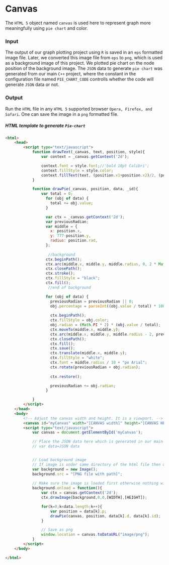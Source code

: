 Canvas
======
The `HTML 5` object named `canvas` is used here to represent graph more meaningfully using `pie chart` and color. 

### Input
The output of our graph plotting project using `R` is saved in an `eps` formatted image file. Later, we converted this image file from `eps` to `png`, which is used as a background image of this project. We plotted pie chart on the node position of the background image. The `JSON` data to generate `pie chart` was generated from our main `C++` project, where the constant in the configuration file named `PIE_CHART_CODE` controlls whether the code will generate `JSON` data or not.

### Output
Run the `HTML` file in any `HTML 5` supported browser `Opera, Firefox, and Safari`. One can save the image in a `png` formatted file.


##### HTML template to generate `Pie-chart`
```html
<html>
	<head>
		<script type="text/javascript">
			function drawText(_canvas, text, position, style){
				var context = _canvas.getContext('2d');

				context.font = style.font;//'bold 10pt Calibri';
				context.fillStyle = style.color;
  				context.fillText(text, (position.x1+position.x2)/2, (position.y1+position.y2)/2);
			}

			function drawPie(_canvas, position, data, _id){
				var total = 0;
				  for (obj of data) {
				    total += obj.value;
				  }

				  var ctx = _canvas.getContext('2d');
				  var previousRadian;
				  var middle = {
				    x: position.x,
				    y: 777-position.y,
				    radius: position.rad,
				  };
				  
				   //background
				  ctx.beginPath();
				  ctx.arc(middle.x, middle.y, middle.radius, 0, 2 * Math.PI);
				  ctx.closePath();
				  ctx.stroke();
				  ctx.fillStyle = "black";
				  ctx.fill();
				   //end of background

				  for (obj of data) {
				    previousRadian = previousRadian || 0;
				    obj.percentage = parseInt((obj.value / total) * 100)
				    
				    ctx.beginPath();
				    ctx.fillStyle = obj.color;
				    obj.radian = (Math.PI * 2) * (obj.value / total);
				    ctx.moveTo(middle.x, middle.y);
				    ctx.arc(middle.x, middle.y, middle.radius - 2, previousRadian, previousRadian + obj.radian, false);
				    ctx.closePath();
				    ctx.fill();
				    ctx.save();
				    ctx.translate(middle.x, middle.y);
				    ctx.fillStyle = "white";
				    ctx.font = middle.radius / 10 + "px Arial";
				    ctx.rotate(previousRadian + obj.radian);
				  
				    ctx.restore();

				    previousRadian += obj.radian;
				  }

			}
		</script>
	</head>
	<body>
		<!-- Adjust the canvas width and height. It is a viewport. -->
		<canvas id="myCanvas" width="[CANVAS width]" height="[CANVAS HEIGHT]"></canvas>
		<script type="text/javascript">
			var canvas = document.getElementById('myCanvas');

			// Place the JSON data here which is generated in our main 'C++' project
 			// var data=JSON data


			// Load background image
			// If image is under same directory of the html file then use ./filename.png
			var background = new Image();
			background.src = "[PNG file with path]";
			
			// Make sure the image is loaded first otherwise nothing will draw.
			background.onload = function(){
				var ctx = canvas.getContext('2d');
				ctx.drawImage(background,0,0,[WIDTH],[HEIGHT]);

				for(k=0;k<data.length;k++){
				 	var position = data[k].p;
				 	drawPie(canvas, position, data[k].d, data[k].id);
				}

				// Save as png
				window.location = canvas.toDataURL("image/png");
			}
		</script>
	</body>

</html>
```